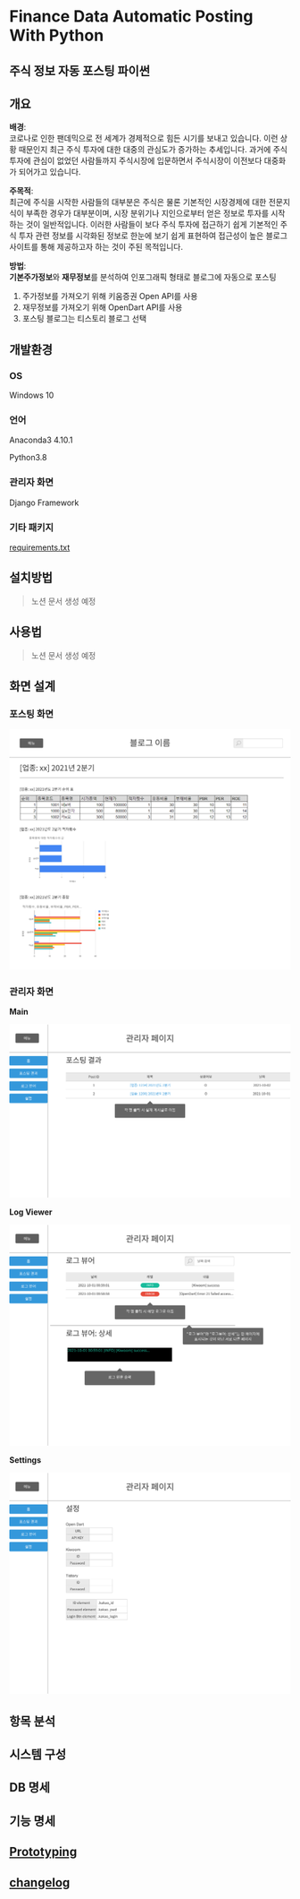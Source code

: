 # Finance Data Automatic Posting With Python

## 주식 정보 자동 포스팅 파이썬

## 개요

**배경**:<br>
코로나로 인한 팬데믹으로 전 세계가 경제적으로 힘든 시기를 보내고 있습니다. 이런 상황 때문인지 최근 주식 투자에 대한 대중의 관심도가 증가하는 추세입니다. 과거에 주식 투자에 관심이 없었던 사람들까지 주식시장에
입문하면서 주식시장이 이전보다 대중화가 되어가고 있습니다.

**주목적**:<br>
최근에 주식을 시작한 사람들의 대부분은 주식은 물론 기본적인 시장경제에 대한 전문지식이 부족한 경우가 대부분이며, 시장 분위기나 지인으로부터 얻은 정보로 투자를 시작하는 것이 일반적입니다. 이러한 사람들이 보다 주식
투자에 접근하기 쉽게 기본적인 주식 투자 관련 정보를 시각화된 정보로 한눈에 보기 쉽게 표현하여 접근성이 높은 블로그 사이트를 통해 제공하고자 하는 것이 주된 목적입니다.

**방법**:<br>
**기본주가정보**와 **재무정보**를 분석하여 인포그래픽 형태로 블로그에 자동으로 포스팅

1. 주가정보를 가져오기 위해 키움증권 Open API를 사용
2. 재무정보를 가져오기 위해 OpenDart API를 사용
3. 포스팅 블로그는 티스토리 블로그 선택

## 개발환경

### OS

Windows 10

### 언어

Anaconda3 4.10.1

Python3.8

### 관리자 화면

Django Framework

### 기타 패키지

[requirements.txt](requirements.txt)

## 설치방법

> 노션 문서 생성 예정

## 사용법

> 노션 문서 생성 예정

## 화면 설계

### 포스팅 화면

![view-posting](./docs/storyboard/01_Posting.png)

### 관리자 화면

**Main**

![view-admin](./docs/storyboard/02_Admin.png)

**Log Viewer**

![view-log](./docs/storyboard/03_Adminlog-viewer.png)

**Settings**

![view-settings](./docs/storyboard/04_Settting.png)

## 항목 분석

## 시스템 구성

## DB 명세

## 기능 명세

## [Prototyping](./prototype)

## [changelog](./CHANGELOG.md)